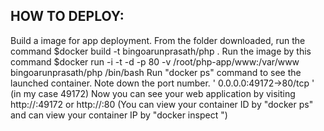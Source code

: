 HOW TO DEPLOY:
--------------
Build a image for app deployment. From the folder downloaded, run the command 
	$docker build -t bingoarunprasath/php .
Run the image by this command
	$docker run -i -t -d -p 80 -v /root/php-app/www:/var/www bingoarunprasath/php /bin/bash
Run "docker ps" command to see the launched container. Note down the port number. ' 0.0.0.0:49172->80/tcp ' (in my case 49172)
Now you can see your web application by visiting 
	http://<your-host-ip>:49172   or
	http://<your-container-ip>:80
(You can view your container ID by "docker ps" and can view your container IP by "docker inspect <container-ID>")
